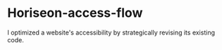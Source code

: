 # Horiseon-access-flow
I optimized a website's accessibility by strategically revising its existing code.
